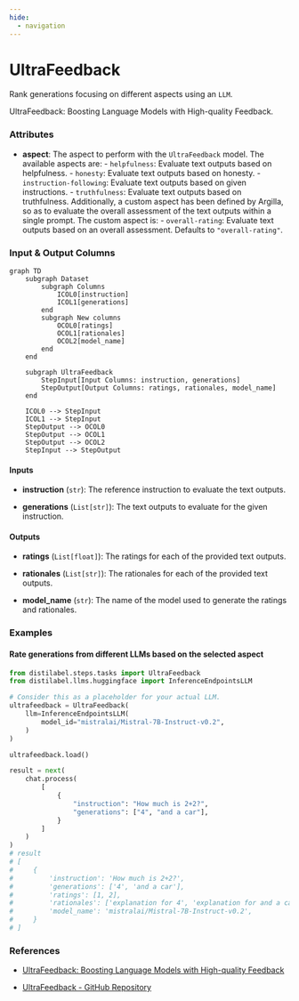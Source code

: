 ```yaml
---
hide:
  - navigation
---
```

# UltraFeedback

Rank generations focusing on different aspects using an `LLM`.



UltraFeedback: Boosting Language Models with High-quality Feedback.





### Attributes

- **aspect**: The aspect to perform with the `UltraFeedback` model. The available aspects are:  - `helpfulness`: Evaluate text outputs based on helpfulness.  - `honesty`: Evaluate text outputs based on honesty.  - `instruction-following`: Evaluate text outputs based on given instructions.  - `truthfulness`: Evaluate text outputs based on truthfulness.  Additionally, a custom aspect has been defined by Argilla, so as to evaluate the overall  assessment of the text outputs within a single prompt. The custom aspect is:  - `overall-rating`: Evaluate text outputs based on an overall assessment.  Defaults to `"overall-rating"`.





### Input & Output Columns

``` mermaid
graph TD
	subgraph Dataset
		subgraph Columns
			ICOL0[instruction]
			ICOL1[generations]
		end
		subgraph New columns
			OCOL0[ratings]
			OCOL1[rationales]
			OCOL2[model_name]
		end
	end

	subgraph UltraFeedback
		StepInput[Input Columns: instruction, generations]
		StepOutput[Output Columns: ratings, rationales, model_name]
	end

	ICOL0 --> StepInput
	ICOL1 --> StepInput
	StepOutput --> OCOL0
	StepOutput --> OCOL1
	StepOutput --> OCOL2
	StepInput --> StepOutput

```


#### Inputs


- **instruction** (`str`): The reference instruction to evaluate the text outputs.

- **generations** (`List[str]`): The text outputs to evaluate for the given instruction.




#### Outputs


- **ratings** (`List[float]`): The ratings for each of the provided text outputs.

- **rationales** (`List[str]`): The rationales for each of the provided text outputs.

- **model_name** (`str`): The name of the model used to generate the ratings and rationales.





### Examples


#### Rate generations from different LLMs based on the selected aspect
```python
from distilabel.steps.tasks import UltraFeedback
from distilabel.llms.huggingface import InferenceEndpointsLLM

# Consider this as a placeholder for your actual LLM.
ultrafeedback = UltraFeedback(
    llm=InferenceEndpointsLLM(
        model_id="mistralai/Mistral-7B-Instruct-v0.2",
    )
)

ultrafeedback.load()

result = next(
    chat.process(
        [
            {
                "instruction": "How much is 2+2?",
                "generations": ["4", "and a car"],
            }
        ]
    )
)
# result
# [
#     {
#         'instruction': 'How much is 2+2?',
#         'generations': ['4', 'and a car'],
#         'ratings': [1, 2],
#         'rationales': ['explanation for 4', 'explanation for and a car'],
#         'model_name': 'mistralai/Mistral-7B-Instruct-v0.2',
#     }
# ]
```




### References

- [UltraFeedback: Boosting Language Models with High-quality Feedback](https://arxiv.org/abs/2310.01377)

- [UltraFeedback - GitHub Repository](https://github.com/OpenBMB/UltraFeedback)


